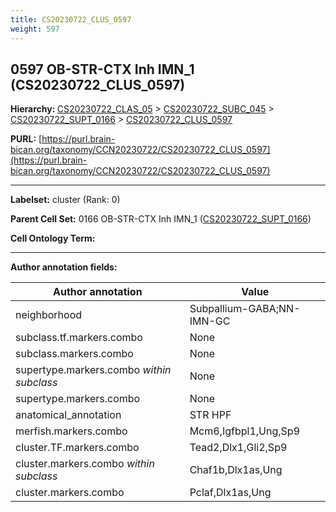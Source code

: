 ```yaml
---
title: CS20230722_CLUS_0597
weight: 597
---
```

## 0597 OB-STR-CTX Inh IMN_1 (CS20230722_CLUS_0597)
<b>Hierarchy: </b>
[CS20230722_CLAS_05](../CS20230722_CLAS_05) >
[CS20230722_SUBC_045](../CS20230722_SUBC_045) >
[CS20230722_SUPT_0166](../CS20230722_SUPT_0166) >
[CS20230722_CLUS_0597](../CS20230722_CLUS_0597)

**PURL:** [https://purl.brain-bican.org/taxonomy/CCN20230722/CS20230722_CLUS_0597](https://purl.brain-bican.org/taxonomy/CCN20230722/CS20230722_CLUS_0597)

---


**Labelset:** cluster (Rank: 0)

**Parent Cell Set:** 0166 OB-STR-CTX Inh IMN_1 ([CS20230722_SUPT_0166](../CS20230722_SUPT_0166))



**Cell Ontology Term:** 

[MARKER GENES.]: #


---

[TRANSFERRED ANNOTATIONS.]: #


[AUTHOR ANNOTATION FIELDS.]: #


**Author annotation fields:**

| Author annotation | Value |
|-------------------|-------|
|neighborhood|Subpallium-GABA;NN-IMN-GC|
|subclass.tf.markers.combo|None|
|subclass.markers.combo|None|
|supertype.markers.combo _within subclass_|None|
|supertype.markers.combo|None|
|anatomical_annotation|STR HPF|
|merfish.markers.combo|Mcm6,Igfbpl1,Ung,Sp9|
|cluster.TF.markers.combo|Tead2,Dlx1,Gli2,Sp9|
|cluster.markers.combo _within subclass_|Chaf1b,Dlx1as,Ung|
|cluster.markers.combo|Pclaf,Dlx1as,Ung|
